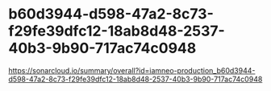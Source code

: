# b60d3944-d598-47a2-8c73-f29fe39dfc12-18ab8d48-2537-40b3-9b90-717ac74c0948
https://sonarcloud.io/summary/overall?id=iamneo-production_b60d3944-d598-47a2-8c73-f29fe39dfc12-18ab8d48-2537-40b3-9b90-717ac74c0948
